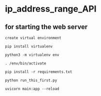 # ip_address_range_API

## for starting the web server

```
create virtual environment

pip install virtualenv

python3 -m virtualenv env

. /env/bin/activate

pip install -r requirements.txt

python run_this_first.py

uvicorn main:app --reload
```
